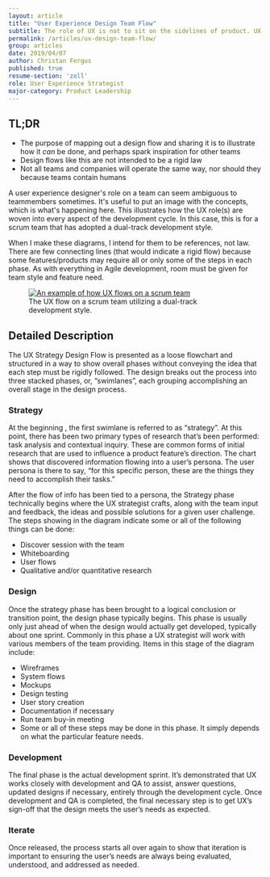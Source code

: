 ```yaml
---
layout: article
title: "User Experience Design Team Flow"
subtitle: The role of UX is not to sit on the sidelines of product. UX is to be an integral, driving, & course-correcting force that is crucial to a product’s development.
permalink: /articles/ux-design-team-flow/
group: articles
date: 2019/04/07
author: Christan Fergus
published: true
resume-section: 'zoll'
role: User Experience Strategist
major-category: Product Leadership
---
```

<div class="tldr">
<h2>TL;DR</h2>
<ul>
    <li>The purpose of mapping out a design flow and sharing it is to illustrate how it <em>can</em> be done, and perhaps spark inspiration for other teams</li>
    <li>Design flows like this are not intended to be a rigid law</li>
    <li>Not all teams and companies will operate the same way, nor should they because teams contain humans</li>
</ul>
</div>

A user experience designer's role on a team can seem ambiguous to teammembers sometimes. It's useful to put an image with the concepts, which is what's happening here. This illustrates how the UX role(s) are woven into every aspect of the development cycle. In this case, this is for a scrum team that has adopted a dual-track development style.

When I make these diagrams, I intend for them to be references, not law. There are few connecting lines (that would indicate a rigid flow) because some features/products may require all or only some of the steps in each phase. As with everything in Agile development, room must be given for team style and feature need.
<figure>
    <a href="https://res.cloudinary.com/fergd/image/upload/v1554951976/fergdblog/UX-Design-Flow-Original-3370w.png" target="_blank" rel="noopener" rel="external">
        <img srcset="https://res.cloudinary.com/fergd/image/upload/v1555249500/fergdblog/UX-Design-Flow_Copy-320w.png 320w,
                https://res.cloudinary.com/fergd/image/upload/v1555249500/fergdblog/UX-Design-Flow-Original-480w.png 480w,
                https://res.cloudinary.com/fergd/image/upload/v1555249500/fergdblog/UX-Design-Flow-Original-800w.png 800w,
                https://res.cloudinary.com/fergd/image/upload/v1554951976/fergdblog/UX-Design-Flow-Original-3370w.png 900w" sizes="(max-width: 340px) 330px,
                    (max-width: 480px) 440px, 
                    (max-width: 1024px) 800px,    
                    1025px" src="https://res.cloudinary.com/fergd/image/upload/v1554951976/fergdblog/UX-Design-Flow-Original-3370w.png" alt="An example of how UX flows on a scrum team">
    </a>
    <figcaption>The UX flow on a scrum team utilizing a dual-track development style.</figcaption>
</figure>

## Detailed Description

The UX Strategy Design Flow is presented as a loose flowchart and structured in a way to show overall phases without conveying the idea that each step must be rigidly followed. The design breaks out the process into three stacked phases, or, “swimlanes”, each grouping accomplishing an overall stage in the design process. 

### Strategy

At the beginning , the first swimlane is referred to as “strategy”. At this point, there has been two primary types of research that’s been performed: task analysis and contextual inquiry. These are common forms of initial research that are used to influence a product feature’s direction. The chart shows that discovered information flowing into a user’s persona. The user persona is there to say, “for this specific person, these are the things they need to accomplish their tasks.”

After the flow of info has been tied to a persona, the Strategy phase technically begins where the UX strategist crafts, along with the team input and feedback, the ideas and possible solutions for a given user challenge. The steps showing in the diagram indicate some or all of the following things can be done:
- Discover session with the team
- Whiteboarding
- User flows
- Qualitative and/or quantitative research

### Design

Once the strategy phase has been brought to a logical conclusion or transition point, the design phase typically begins. This phase is usually only just ahead of when the design would actually get developed, typically about one sprint. Commonly in this phase a UX strategist will work with various members of the team providing. Items in this stage of the diagram include:
- Wireframes
- System flows
- Mockups
- Design testing
- User story creation
- Documentation if necessary
- Run team buy-in meeting
- Some or all of these steps may be done in this phase. It simply depends on what the particular feature needs. 

### Development

The final phase is the actual development sprint. It’s demonstrated that UX works closely with development and QA to assist, answer questions, updated designs if necessary, entirely through the development cycle. Once development and QA is completed, the final necessary step is to get UX’s sign-off that the design meets the user’s needs as expected. 

### Iterate
Once released, the process starts all over again to show that iteration is important to ensuring the user’s needs are always being evaluated, understood, and addressed as needed. 